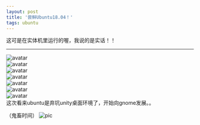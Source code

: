 ```yaml
---
layout: post
title: '尝鲜Ubuntu18.04！'
tags: ubuntu 
---
```


这可是在实体机里运行的喔，我说的是实话！！  

---

![avatar](https://coding.net/u/SunbossRS/p/GotBlogDowner/git/raw/master/img/TryUbuntu18.04/01.png)  
![avatar](https://coding.net/u/SunbossRS/p/GotBlogDowner/git/raw/master/img/TryUbuntu18.04/02.png)  
![avatar](https://coding.net/u/SunbossRS/p/GotBlogDowner/git/raw/master/img/TryUbuntu18.04/03.png)  
![avatar](https://coding.net/u/SunbossRS/p/GotBlogDowner/git/raw/master/img/TryUbuntu18.04/04.png)  
![avatar](https://coding.net/u/SunbossRS/p/GotBlogDowner/git/raw/master/img/TryUbuntu18.04/05.png)  
![avatar](https://coding.net/u/SunbossRS/p/GotBlogDowner/git/raw/master/img/TryUbuntu18.04/06.png)  
![avatar](https://coding.net/u/SunbossRS/p/GotBlogDowner/git/raw/master/img/TryUbuntu18.04/07.png)  
这次看来ubuntu是弃坑unity桌面环境了，开始向gnome发展。。  
  
（鬼畜时间）
![pic](https://coding.net/u/SunbossRS/p/GotBlogDowner/git/raw/master/img/TryUbuntu18.04/08.png)
